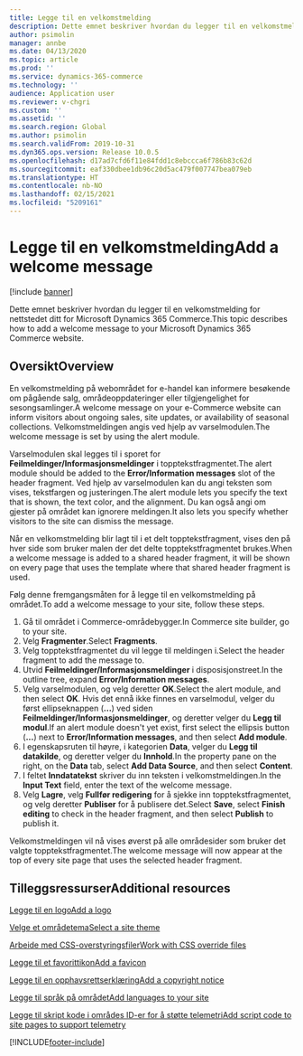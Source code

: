 ```yaml
---
title: Legge til en velkomstmelding
description: Dette emnet beskriver hvordan du legger til en velkomstmelding for nettstedet ditt for Microsoft Dynamics 365 Commerce.
author: psimolin
manager: annbe
ms.date: 04/13/2020
ms.topic: article
ms.prod: ''
ms.service: dynamics-365-commerce
ms.technology: ''
audience: Application user
ms.reviewer: v-chgri
ms.custom: ''
ms.assetid: ''
ms.search.region: Global
ms.author: psimolin
ms.search.validFrom: 2019-10-31
ms.dyn365.ops.version: Release 10.0.5
ms.openlocfilehash: d17ad7cfd6f11e84fdd1c8ebccca6f786b83c62d
ms.sourcegitcommit: eaf330dbee1db96c20d5ac479f007747bea079eb
ms.translationtype: HT
ms.contentlocale: nb-NO
ms.lasthandoff: 02/15/2021
ms.locfileid: "5209161"
---
```

# <a name="add-a-welcome-message"></a><span data-ttu-id="3efa3-103">Legge til en velkomstmelding</span><span class="sxs-lookup"><span data-stu-id="3efa3-103">Add a welcome message</span></span>


[!include [banner](includes/banner.md)]

<span data-ttu-id="3efa3-104">Dette emnet beskriver hvordan du legger til en velkomstmelding for nettstedet ditt for Microsoft Dynamics 365 Commerce.</span><span class="sxs-lookup"><span data-stu-id="3efa3-104">This topic describes how to add a welcome message to your Microsoft Dynamics 365 Commerce website.</span></span>

## <a name="overview"></a><span data-ttu-id="3efa3-105">Oversikt</span><span class="sxs-lookup"><span data-stu-id="3efa3-105">Overview</span></span>

<span data-ttu-id="3efa3-106">En velkomstmelding på webområdet for e-handel kan informere besøkende om pågående salg, områdeoppdateringer eller tilgjengelighet for sesongsamlinger.</span><span class="sxs-lookup"><span data-stu-id="3efa3-106">A welcome message on your e-Commerce website can inform visitors about ongoing sales, site updates, or availability of seasonal collections.</span></span> <span data-ttu-id="3efa3-107">Velkomstmeldingen angis ved hjelp av varselmodulen.</span><span class="sxs-lookup"><span data-stu-id="3efa3-107">The welcome message is set by using the alert module.</span></span>

<span data-ttu-id="3efa3-108">Varselmodulen skal legges til i sporet for **Feilmeldinger/Informasjonsmeldinger** i topptekstfragmentet.</span><span class="sxs-lookup"><span data-stu-id="3efa3-108">The alert module should be added to the **Error/Information messages** slot of the header fragment.</span></span> <span data-ttu-id="3efa3-109">Ved hjelp av varselmodulen kan du angi teksten som vises, tekstfargen og justeringen.</span><span class="sxs-lookup"><span data-stu-id="3efa3-109">The alert module lets you specify the text that is shown, the text color, and the alignment.</span></span> <span data-ttu-id="3efa3-110">Du kan også angi om gjester på området kan ignorere meldingen.</span><span class="sxs-lookup"><span data-stu-id="3efa3-110">It also lets you specify whether visitors to the site can dismiss the message.</span></span>

<span data-ttu-id="3efa3-111">Når en velkomstmelding blir lagt til i et delt topptekstfragment, vises den på hver side som bruker malen der det delte topptekstfragmentet brukes.</span><span class="sxs-lookup"><span data-stu-id="3efa3-111">When a welcome message is added to a shared header fragment, it will be shown on every page that uses the template where that shared header fragment is used.</span></span>

<span data-ttu-id="3efa3-112">Følg denne fremgangsmåten for å legge til en velkomstmelding på området.</span><span class="sxs-lookup"><span data-stu-id="3efa3-112">To add a welcome message to your site, follow these steps.</span></span>

1. <span data-ttu-id="3efa3-113">Gå til området i Commerce-områdebygger.</span><span class="sxs-lookup"><span data-stu-id="3efa3-113">In Commerce site builder, go to your site.</span></span>
1. <span data-ttu-id="3efa3-114">Velg **Fragmenter**.</span><span class="sxs-lookup"><span data-stu-id="3efa3-114">Select **Fragments**.</span></span>
1. <span data-ttu-id="3efa3-115">Velg topptekstfragmentet du vil legge til meldingen i.</span><span class="sxs-lookup"><span data-stu-id="3efa3-115">Select the header fragment to add the message to.</span></span>
1. <span data-ttu-id="3efa3-116">Utvid **Feilmeldinger/Informasjonsmeldinger** i disposisjonstreet.</span><span class="sxs-lookup"><span data-stu-id="3efa3-116">In the outline tree, expand **Error/Information messages**.</span></span>
1. <span data-ttu-id="3efa3-117">Velg varselmodulen, og velg deretter **OK**.</span><span class="sxs-lookup"><span data-stu-id="3efa3-117">Select the alert module, and then select **OK**.</span></span> <span data-ttu-id="3efa3-118">Hvis det ennå ikke finnes en varselmodul, velger du først ellipseknappen (**...**) ved siden **Feilmeldinger/Informasjonsmeldinger**, og deretter velger du **Legg til modul**.</span><span class="sxs-lookup"><span data-stu-id="3efa3-118">If an alert module doesn't yet exist, first select the ellipsis button (**...**) next to **Error/Information messages**, and then select **Add module**.</span></span>
1. <span data-ttu-id="3efa3-119">I egenskapsruten til høyre, i kategorien **Data**, velger du **Legg til datakilde**, og deretter velger du **Innhold**.</span><span class="sxs-lookup"><span data-stu-id="3efa3-119">In the property pane on the right, on the **Data** tab, select **Add Data Source**, and then select **Content**.</span></span>
1. <span data-ttu-id="3efa3-120">I feltet **Inndatatekst** skriver du inn teksten i velkomstmeldingen.</span><span class="sxs-lookup"><span data-stu-id="3efa3-120">In the **Input Text** field, enter the text of the welcome message.</span></span>
1. <span data-ttu-id="3efa3-121">Velg **Lagre**, velg **Fullfør redigering** for å sjekke inn topptekstfragmentet, og velg deretter **Publiser** for å publisere det.</span><span class="sxs-lookup"><span data-stu-id="3efa3-121">Select **Save**, select **Finish editing** to check in the header fragment, and then select **Publish** to publish it.</span></span> 

<span data-ttu-id="3efa3-122">Velkomstmeldingen vil nå vises øverst på alle områdesider som bruker det valgte topptekstfragmentet.</span><span class="sxs-lookup"><span data-stu-id="3efa3-122">The welcome message will now appear at the top of every site page that uses the selected header fragment.</span></span>

## <a name="additional-resources"></a><span data-ttu-id="3efa3-123">Tilleggsressurser</span><span class="sxs-lookup"><span data-stu-id="3efa3-123">Additional resources</span></span>

[<span data-ttu-id="3efa3-124">Legge til en logo</span><span class="sxs-lookup"><span data-stu-id="3efa3-124">Add a logo</span></span>](add-logo.md)

[<span data-ttu-id="3efa3-125">Velge et områdetema</span><span class="sxs-lookup"><span data-stu-id="3efa3-125">Select a site theme</span></span>](select-site-theme.md)

[<span data-ttu-id="3efa3-126">Arbeide med CSS-overstyringsfiler</span><span class="sxs-lookup"><span data-stu-id="3efa3-126">Work with CSS override files</span></span>](css-override-files.md)

[<span data-ttu-id="3efa3-127">Legge til et favorittikon</span><span class="sxs-lookup"><span data-stu-id="3efa3-127">Add a favicon</span></span>](add-favicon.md)

[<span data-ttu-id="3efa3-128">Legge til en opphavsrettserklæring</span><span class="sxs-lookup"><span data-stu-id="3efa3-128">Add a copyright notice</span></span>](add-copyright-notice.md)

[<span data-ttu-id="3efa3-129">Legge til språk på området</span><span class="sxs-lookup"><span data-stu-id="3efa3-129">Add languages to your site</span></span>](add-languages-to-site.md)

[<span data-ttu-id="3efa3-130">Legge til skript kode i områdes ID-er for å støtte telemetri</span><span class="sxs-lookup"><span data-stu-id="3efa3-130">Add script code to site pages to support telemetry</span></span>](add-telemetry.md)



[!INCLUDE[footer-include](../includes/footer-banner.md)]